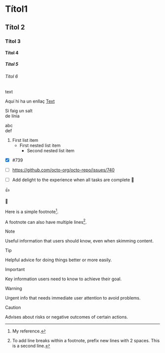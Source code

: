 # Títol1
## Títol 2
### Títol 3
#### Títol 4
##### Títol 5
###### Títol 6


text



Aquí hi ha un enllaç [Text](titol1)

Si faig un salt  
de línia

abc\
def


1. First list item
   - First nested list item
     - Second nested list item

- [x] #739
- [ ] https://github.com/octo-org/octo-repo/issues/740
- [ ] Add delight to the experience when all tasks are complete :tada:


:+1:

:iphone:

Here is a simple footnote[^1].

A footnote can also have multiple lines[^2].

[^1]: My reference.
[^2]: To add line breaks within a footnote, prefix new lines with 2 spaces.
  This is a second line.

  > [!NOTE]
> Useful information that users should know, even when skimming content.

> [!TIP]
> Helpful advice for doing things better or more easily.

> [!IMPORTANT]
> Key information users need to know to achieve their goal.

> [!WARNING]
> Urgent info that needs immediate user attention to avoid problems.

> [!CAUTION]
> Advises about risks or negative outcomes of certain actions.
